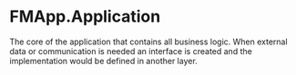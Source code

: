 # FMApp.Application

The core of the application that contains all business logic. When external data or communication is needed an interface is created and the implementation would be defined in another layer.